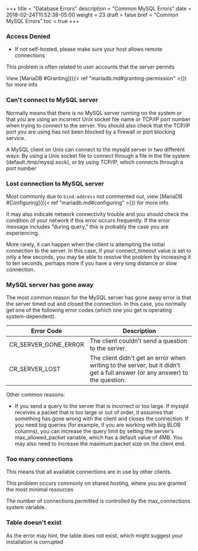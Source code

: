 +++
title = "Database Errors"
description = "Common MySQL Errors"
date = 2018-02-24T11:52:38-05:00
weight = 23
draft = false
bref = "Common MySQL Errors"
toc = true
+++

### Access Denied

- If not self-hosted, please make sure your host allows remote connections

This problem is often related to user accounts that the server permits

View [MariaDB #Granting]({{< ref "mariadb.md#granting-permission" >}}) for more info

### Can't connect to MySQL server

Normally means that there is no MySQL server running on the system or that you are using an incorrect Unix socket file name or TCP/IP port number when trying to connect to the server. You should also check that the TCP/IP port you are using has not been blocked by a firewall or port blocking service.

A MySQL client on Unix can connect to the mysqld server in two different ways: By using a Unix socket file to connect through a file in the file system (default /tmp/mysql.sock), or by using TCP/IP, which connects through a port number

### Lost connection to MySQL server

Most commonly due to `bind-address` not commented out, view [MariaDB #Configuring]({{< ref "mariadb.md#configuring" >}}) for more info

It may also indicate network connectivity trouble and you should check the condition of your network if this error occurs frequently. If the error message includes “during query,” this is probably the case you are experiencing.

More rarely, it can happen when the client is attempting the initial connection to the server. In this case, if your connect_timeout value is set to only a few seconds, you may be able to resolve the problem by increasing it to ten seconds, perhaps more if you have a very long distance or slow connection.

### MySQL server has gone away

The most common reason for the MySQL server has gone away error is that the server timed out and closed the connection. In this case, you normally get one of the following error codes (which one you get is operating system-dependent).

| Error Code           | Description                                                                                                                 |
| -------------------- | --------------------------------------------------------------------------------------------------------------------------- |
| CR_SERVER_GONE_ERROR | The client couldn't send a question to the server.                                                                          |
| CR_SERVER_LOST       | The client didn't get an error when writing to the server, but it didn't get a full answer (or any answer) to the question. |

Other common reasons:

- If you send a query to the server that is incorrect or too large. If mysqld receives a packet that is too large or out of order, it assumes that something has gone wrong with the client and closes the connection. If you need big queries (for example, if you are working with big BLOB columns), you can increase the query limit by setting the server's max_allowed_packet variable, which has a default value of 4MB. You may also need to increase the maximum packet size on the client end.

### Too many connections

This means that all available connections are in use by other clients.

This problem occurs commonly on shared hosting, where you are granted the most minimal resources

The number of connections permitted is controlled by the max_connections system variable.

### Table doesn't exist

As the error may hint, the table does not exist, which might suggest your installation is corrupted
